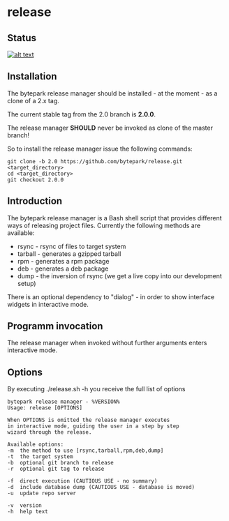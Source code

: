 release
=======

## Status
[![alt text][2]][1]

## Installation

The bytepark release manager should be installed - at the moment - as a clone of a 2.x tag.

The current stable tag from the 2.0 branch is __2.0.0__.

The release manager __SHOULD__ never be invoked as clone of the master branch!

So to install the release manager issue the following commands:

    git clone -b 2.0 https://github.com/bytepark/release.git <target_directory>
    cd <target_directory>
    git checkout 2.0.0

## Introduction

The bytepark release manager is a Bash shell script that provides different ways of releasing project files. Currently the following methods are available:

* rsync - rsync of files to target system
* tarball - generates a gzipped tarball
* rpm - generates a rpm package
* deb - generates a deb package
* dump - the inversion of rsync (we get a live copy into our development setup)

There is an optional dependency to "dialog" - in order to show interface widgets in interactive mode.

## Programm invocation

The release manager when invoked without further arguments enters interactive mode.

## Options

By executing ./release.sh -h you receive the full list of options

    bytepark release manager - %VERSION% 
    Usage: release [OPTIONS]
 
    When OPTIONS is omitted the release manager executes
    in interactive mode, guiding the user in a step by step
    wizard through the release.
 
    Available options:
    -m  the method to use [rsync,tarball,rpm,deb,dump] 
    -t  the target system
    -b  optional git branch to release
    -r  optional git tag to release
 
    -f  direct execution (CAUTIOUS USE - no summary)
    -d  include database dump (CAUTIOUS USE - database is moved)
    -u  update repo server
 
    -v  version
    -h  help text


[1]: https://travis-ci.org/bytepark/release
[2]: https://api.travis-ci.org/bytepark/release.svg (build status)
